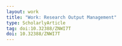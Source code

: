 ```yaml
---
layout: work
title: "Work: Research Output Management"
type: ScholarlyArticle
tag: doi:10.32388/ZNWI7T
doi: 10.32388/ZNWI7T
---
```

